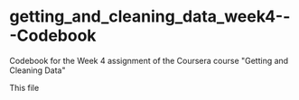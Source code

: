 # getting_and_cleaning_data_week4---Codebook
Codebook for the Week 4 assignment of the Coursera course "Getting and Cleaning Data"

This file 
